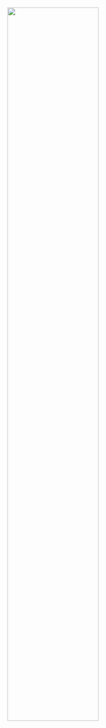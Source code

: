 #
<p align="center"> <a href="https://coderstats.net/github/#chengbinjin"> <img src="https://github-readme-stats.vercel.app/api?username=chengbinjin&hide_title=true&show_icons=true&theme=vue&hide=prs,contribs"width="65%"> </a> </p>

<!--
**ChengBinJin/ChengBinJin** is a ✨ _special_ ✨ repository because its `README.md` (this file) appears on your GitHub profile.

Here are some ideas to get you started:

- 🔭 I’m currently working on ...
- 🌱 I’m currently learning ...
- 👯 I’m looking to collaborate on ...
- 🤔 I’m looking for help with ...
- 💬 Ask me about ...
- 📫 How to reach me: ...
- 😄 Pronouns: ...
- ⚡ Fun fact: ...
-->
